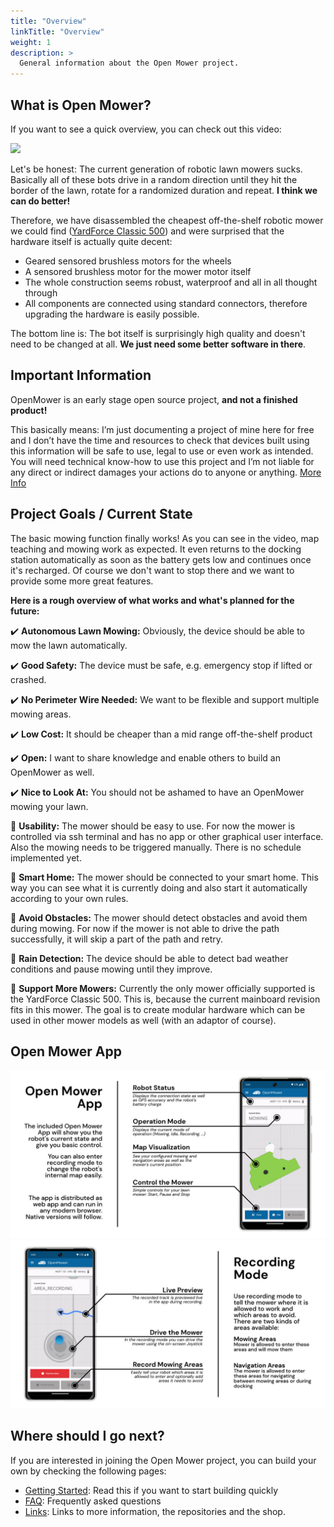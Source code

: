 ```yaml
---
title: "Overview"
linkTitle: "Overview"
weight: 1
description: >
  General information about the Open Mower project.
---
```






## What is Open Mower?

If you want to see a quick overview, you can check out this video:

<a href="https://www.youtube.com/watch?v=BSF04i3zNGw" target="_blank"><img src="https://user-images.githubusercontent.com/2864655/161540069-f4263fa7-a47b-49d2-a7bc-d1cdc3a47704.jpg" /></a>



Let's be honest: The current generation of robotic lawn mowers sucks. Basically all of these bots drive in a random direction until they hit the border of the lawn, rotate for a randomized duration and repeat. **I think we can do better!**


Therefore, we have disassembled the cheapest off-the-shelf robotic mower  we could find ([YardForce Classic 500](https://amzn.to/3NWgIxk)) and were surprised that the hardware itself is actually quite decent:
- Geared sensored brushless motors for the wheels
- A sensored brushless motor for the mower motor itself
- The whole construction seems robust, waterproof and all in all thought through
- All components are connected using standard connectors, therefore upgrading the hardware is easily possible.

The bottom line is: The bot itself is surprisingly high quality and doesn't need to be changed at all. **We just need some better software in there**.

## Important Information

OpenMower is an early stage open source project, **and not a finished product!**

This basically means: I’m just documenting a project of mine here for free and I don’t have the time and resources to check that devices built using this information will be safe to use, legal to use or even work as intended. You will need technical know-how to use this project and I’m not liable for any direct or indirect damages your actions do to anyone or anything. [More Info](/docs/getting-started/#important-info)


## Project Goals / Current State

The basic mowing function finally works! As you can see in the video, map teaching and mowing work as expected. It even returns to the docking station automatically as soon as the battery gets low and continues once it's recharged. Of course we don't want to stop there and we want to provide some more great features.

**Here is a rough overview of what works and what's planned for the future:**

:heavy_check_mark: **Autonomous Lawn Mowing:** Obviously, the device should be able to mow the lawn automatically.

:heavy_check_mark: **Good Safety:** The device must be safe, e.g. emergency stop if lifted or crashed.

:heavy_check_mark: **No Perimeter Wire Needed:** We want to be flexible and support multiple mowing areas.

:heavy_check_mark: **Low Cost:** It should be cheaper than a mid range off-the-shelf product

:heavy_check_mark: **Open:** I want to share knowledge and enable others to build an OpenMower as well.

:heavy_check_mark: **Nice to Look At:** You should not be ashamed to have an OpenMower mowing your lawn.

:wrench: **Usability:** The mower should be easy to use. For now the mower is controlled via ssh terminal and has no app or other graphical user interface. Also the mowing needs to be triggered manually. There is no schedule implemented yet.

:wrench: **Smart Home:** The mower should be connected to your smart home. This way you can see what it is currently doing and also start it automatically according to your own rules.

:wrench: **Avoid Obstacles:** The mower should detect obstacles and avoid them during mowing. For now if the mower is not able to drive the path successfully, it will skip a part of the path and retry.

:wrench: **Rain Detection:** The device should be able to detect bad weather conditions and pause mowing until they improve.

:wrench: **Support More Mowers:** Currently the only mower officially supported is the YardForce Classic 500. This is, because the current mainboard revision fits in this mower. The goal is to create modular hardware which can be used in other mower models as well (with an adaptor of course).


## Open Mower App 

![Open Mower App 1](open_mower_app_1.jpg)
![Open Mower App 2](open_mower_app_2.jpg)



## Where should I go next?

If you are interested in joining the Open Mower project, you can build your own by checking the following pages:
* [Getting Started](/docs/getting-started/): Read this if you want to start building quickly
* [FAQ](/faq/): Frequently asked questions
* [Links](/links): Links to more information, the repositories and the shop.
